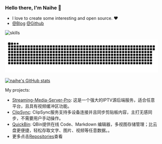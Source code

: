 

<!--

Here are some ideas to get you started:

- 🔭 I’m currently working on ...
- 🌱 I’m currently learning ...
- 👯 I’m looking to collaborate on ...
- 🤔 I’m looking for help with ...
- 💬 Ask me about ...
- 📫 How to reach me: ...
- 😄 Pronouns: ...
- ⚡ Fun fact: ...
-->

### Hello there, I'm Naihe 👋

- I love to create some interesting and open source. ❤️
- [@Blog](https://www.cnblogs.com/1314h/) [@Github](https://github.com/kfcx)

![skills](https://skillicons.dev/icons?i=python,java,html,git,linux,stackoverflow,vscode,bash,deno,docker,flask)

[![](https://raw.githubusercontent.com/Xhofe/Xhofe/main/out/github-contribution-grid-snake.svg)](https://github.com/kfcx)

[![naihe's GitHub stats](https://github-readme-stats.vercel.app/api?username=kfcx&show_icons=true&count_private=true)](https://github.com/anuraghazra/github-readme-stats)

My projects:

+ [Streaming-Media-Server-Pro](https://github.com/kfcx/Streaming-Media-Server-Pro): 这是一个强大的IPTV源后端服务，适合任意平台，且具有视频缓冲区功能。
+ [ClipSync](https://github.com/kfcx/ClipSync): ClipSync服务支持多设备连接并且同步剪贴板内容，主打无感同步，不需要用户手动操作。
+ [QuickBin](https://github.com/Quick-Bin/qbin): QBin提供在线 Code、Markdown 编辑器，多视图存储管理；比云盘更便捷，轻松存取文字、图片、视频等任意数据。。
+ 更多点击[Repositories](https://github.com/kfcx?tab=repositories)查看
